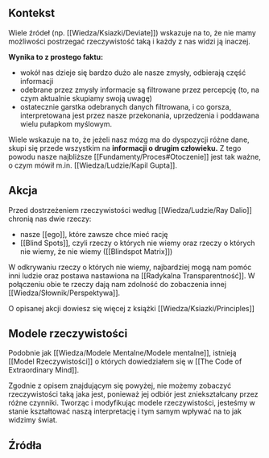 ## Kontekst
Wiele źródeł (np. [[Wiedza/Ksiazki/Deviate]]) wskazuje na to, że nie mamy możliwości postrzegać rzeczywistość taką i każdy z nas widzi ją inaczej. 

**Wynika to z prostego faktu:** 
- wokół nas dzieje się bardzo dużo ale nasze zmysły, odbierają część informacji
- odebrane przez zmysły informacje są filtrowane przez percepcję (to, na czym aktualnie skupiamy swoją uwagę)
- ostatecznie garstka odebranych danych filtrowana, i co gorsza, interpretowana jest przez nasze przekonania, uprzedzenia i poddawana wielu pułapkom myślowym.

Wiele wskazuje na to, że jeżeli nasz mózg ma do dyspozycji różne dane, skupi się przede wszystkim na **informacji o drugim człowieku.** Z tego powodu nasze najbliższe [[Fundamenty/Proces#Otoczenie]] jest tak ważne, o czym mówił m.in. [[Wiedza/Ludzie/Kapil Gupta]]. 

## Akcja
Przed dostrzeżeniem rzeczywistości według [[Wiedza/Ludzie/Ray Dalio]] chronią nas dwie rzeczy: 
- nasze [[ego]], które zawsze chce mieć rację
- [[Blind Spots]], czyli rzeczy o których nie wiemy oraz rzeczy o których nie wiemy, że nie wiemy ([[Blindspot Matrix]])

W odkrywaniu rzeczy o których nie wiemy, najbardziej mogą nam pomóc inni ludzie oraz postawa nastawiona na [[Radykalna Transparentność]]. W połączeniu obie te rzeczy dają nam zdolność do zobaczenia innej [[Wiedza/Słownik/Perspektywa]].

O opisanej akcji dowiesz się więcej z książki [[Wiedza/Ksiazki/Principles]]

## Modele rzeczywistości 
Podobnie jak [[Wiedza/Modele Mentalne/Modele mentalne]], istnieją [[Model Rzeczywistości]] o których dowiedziałem się w [[The Code of Extraordinary Mind]]. 

Zgodnie z opisem znajdującym się powyżej, nie możemy zobaczyć rzeczywistości taką jaka jest, ponieważ jej odbiór jest zniekształcany przez różne czynniki. Tworząc i modyfikując modele rzeczywistości, jesteśmy w stanie kształtować naszą interpretację i tym samym wpływać na to jak widzimy świat. 

## Źródła